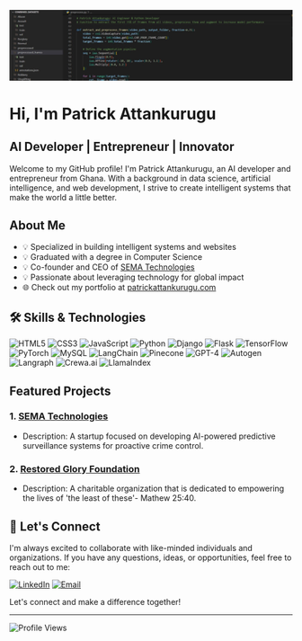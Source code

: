 ![Profile Picture](codes.jpg)

# Hi, I'm Patrick Attankurugu
## AI Developer | Entrepreneur | Innovator

Welcome to my GitHub profile! I'm Patrick Attankurugu, an AI developer and entrepreneur from Ghana. With a background in data science, artificial intelligence, and web development, I strive to create intelligent systems that make the world a little better.

## About Me
- 💡 Specialized in building intelligent systems and websites
- 💡 Graduated with a degree in Computer Science
- 💡 Co-founder and CEO of [SEMA Technologies](https://sematechnologies.com)
- 💡 Passionate about leveraging technology for global impact
- 🌐 Check out my portfolio at [patrickattankurugu.com](http://patrickattankurugu.com)

## 🛠️ Skills & Technologies
![HTML5](https://img.shields.io/badge/-HTML5-E34F26?style=flat&logo=html5&logoColor=white)
![CSS3](https://img.shields.io/badge/-CSS3-1572B6?style=flat&logo=css3&logoColor=white)
![JavaScript](https://img.shields.io/badge/-JavaScript-F7DF1E?style=flat&logo=javascript&logoColor=black)
![Python](https://img.shields.io/badge/-Python-3776AB?style=flat&logo=python&logoColor=white)
![Django](https://img.shields.io/badge/-Django-092E20?style=flat&logo=django&logoColor=white)
![Flask](https://img.shields.io/badge/-Flask-000000?style=flat&logo=flask&logoColor=white)
![TensorFlow](https://img.shields.io/badge/-TensorFlow-FF6F00?style=flat&logo=tensorflow&logoColor=white)
![PyTorch](https://img.shields.io/badge/-PyTorch-EE4C2C?style=flat&logo=pytorch&logoColor=white)
![MySQL](https://img.shields.io/badge/-MySQL-4479A1?style=flat&logo=mysql&logoColor=white)
![LangChain](https://img.shields.io/badge/-LangChain-blueviolet?style=flat)
![Pinecone](https://img.shields.io/badge/-Pinecone-9cf?style=flat)
![GPT-4](https://img.shields.io/badge/-GPT--4-brightgreen?style=flat)
![Autogen](https://img.shields.io/badge/-Autogen-yellow?style=flat)
![Langraph](https://img.shields.io/badge/-Langraph-orange?style=flat)
![Crewa.ai](https://img.shields.io/badge/-Crewa.ai-purple?style=flat)
![LlamaIndex](https://img.shields.io/badge/-LlamaIndex-green?style=flat)

## Featured Projects
### 1. [SEMA Technologies](https://sematechnologies.com)
- Description: A startup focused on developing AI-powered predictive surveillance systems for proactive crime control.

### 2. [Restored Glory Foundation](https://restoredgloryfoundation.org)
- Description: A charitable organization that is dedicated to empowering the lives of 'the least of these'- Mathew 25:40.

## 🤝 Let's Connect
I'm always excited to collaborate with like-minded individuals and organizations. If you have any questions, ideas, or opportunities, feel free to reach out to me:

[![LinkedIn](https://img.shields.io/badge/-LinkedIn-0077b5?style=flat&logo=LinkedIn&logoColor=white)](https://www.linkedin.com/in/patrickattankurugu400/)
[![Email](https://img.shields.io/badge/-Email-D14836?style=flat&logo=Gmail&logoColor=white)](mailto:patricka.azuma@gmail.com)

Let's connect and make a difference together!

---

![Profile Views](https://komarev.com/ghpvc/?username=patrickattankurugu&color=blue)

